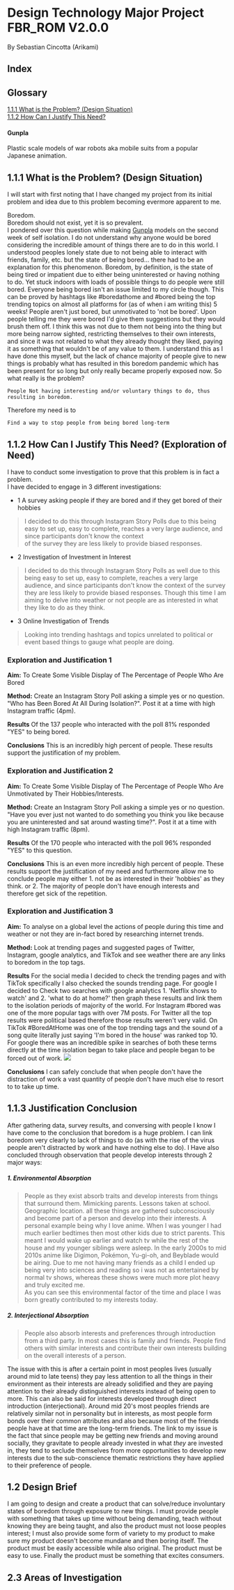 # Design Technology Major Project FBR_ROM V2.0.0
By Sebastian Cincotta (Arikami)
## Index

##  Glossary
[1.1.1 What is the Problem? (Design Situation)](#1.1.1-what-is-the-problem?-(design-situation))<br/>
[1.1.2 How Can I Justify This Need?](#1.1.2-how-can-i-justify-this-need?-(exploration-of-need)) 


#### Gunpla 
Plastic scale models of war robots aka mobile suits from a popular Japanese animation.<br/>

## 1.1.1 What is the Problem? (Design Situation)

I will start with first noting that I have changed my project from its initial problem and idea due to this problem becoming evermore apparent to me.<br/>

Boredom.<br/>
Boredom should not exist, yet it is so prevalent.<br/>
I pondered over this question while making [Gunpla](#gunpla) models on the second week of self isolation. I do not understand why anyone would be bored considering the incredible amount of things there are to do in this world. I understood peoples lonely state due to not being able to interact with friends, family, etc. but the state of being bored... there had to be an explanation for this phenomenon. Boredom, by definition, is the state of being tired or impatient due to either being uninterested or having nothing to do. Yet stuck indoors with loads of possible things to do people were still bored. Everyone being bored isn't an issue limited to my circle though. This can be proved by hashtags like #boredathome and #bored being the top trending topics on almost all platforms for (as of when i am writing this) 5 weeks! People aren't just bored, but unmotivated to 'not be bored'. Upon people telling me they were bored I'd give them suggestions but they would brush them off. I think this was not due to them not being into the thing but more being narrow sighted, restricting themselves to their own interests, and since it was not related to what they already thought they liked, paying it as something that wouldn't be of any value to them. I understand this as I have done this myself, but the lack of chance majority of people give to new things is probably what has resulted in this boredom pandemic which has been present for so long but only really became properly exposed now. 
So what really is the problem?<br/>

```People Not having interesting and/or voluntary things to do, thus resulting in boredom.```<br/>

Therefore my need is to<br/>

```Find a way to stop people from being bored long-term```

## 1.1.2 How Can I Justify This Need? (Exploration of Need)

I have to conduct some investigation to prove that this problem is in fact a problem.<br/>
I have decided to engage in 3 different investigations:<br/>

* 1 A survey asking people if they are bored and if they get bored of their hobbies
>I decided to do this through Instagram Story Polls due to this being 
>easy to set up, easy to complete, reaches a very large audience, and 
>since participants don't know the context  
>of the survey they are less likely to provide biased responses.

* 2 Investigation of Investment in Interest 
>I decided to do this through Instagram Story Polls as well due to this 
>being easy to set up, easy to complete, reaches a very large audience, 
>and since participants don't know the
>context of the survey they are less likely to provide biased 
>responses. Though this time I am aiming to delve into weather or not 
>people are as interested in what they like to do 
>as they think.

* 3 Online Investigation of Trends
>Looking into trending hashtags and topics unrelated to political or 
>event based things to gauge what people are doing.

### Exploration and Justification 1

**Aim:** To Create Some Visible Display of The Percentage of People Who Are Bored<br/>

**Method:** Create an Instagram Story Poll asking a simple yes or no question. "Who has Been Bored At All During Isolation?". Post it at a time with high Instagram traffic (4pm).<br/>

**Results** Of the 137 people who interacted with the poll 81% responded "YES" to being bored.<br/>

**Conclusions** This is an incredibly high percent of people. These results support the justification of my problem.<br/>


### Exploration and Justification 2

**Aim:** To Create Some Visible Display of The Percentage of People Who Are Unmotivated by Their Hobbies/Interests.<br/>

**Method:** Create an Instagram Story Poll asking a simple yes or no question. "Have you ever just not wanted to do something you think you like because you are uninterested and sat around wasting time?". Post it at a time with high Instagram traffic (8pm).<br/>

**Results** Of the 170 people who interacted with the poll 96% responded "YES" to this question.<br/>

**Conclusions** This is an even more incredibly high percent of people. These results support the justification of my need and furthermore allow me to conclude people may either 1. not be as interested in their 'hobbies' as they think. or 2. The majority of people don't have enough interests and therefore get sick of the repetition.<br/>


### Exploration and Justification 3

**Aim:** To analyse on a global level the actions of people during this time and weather or not they are in-fact bored by researching internet trends.<br/>

**Method:** Look at trending pages and suggested pages of Twitter, Instagram, google analytics, and TikTok and see weather there are any links to boredom in the top tags.<br/>

**Results**  For the social media I decided to check the trending pages and with TikTok specifically I also checked the sounds trending page. For google I decided to Check two searches with google analytics 1. 'Netflix shows to watch' and 2. 'what to do at home?' then graph these results and link them to the isolation periods of majority of the world.
For Instagram #bored was one of the more popular tags with over 7M posts. For Twitter all the top results were political based therefore those results weren't very valid. On TikTok #BoredAtHome was one of the top trending tags and the sound of a song quite literally just saying 'I'm bored in the house' was ranked top 10. For google there was an incredible spike in searches of both these terms directly at the time isolation began to take place and people began to be forced out of work.
![](../master/Images/analytics1.PNG) <br/>

**Conclusions** I can safely conclude that when people don't have the distraction of work a vast quantity of people don't have much else to resort to to take up time. <br/>

## 1.1.3 Justification Conclusion
After gathering data, survey results, and conversing with people I know I have come to the conclusion that boredom is a huge problem. I can link boredom very clearly to lack of things to do (as with the rise of the virus people aren't distracted by work and have nothing else to do). I Have also concluded through observation that people develop interests through 2 major ways:<br/>

##### 1. Environmental Absorption 
>People as they exist absorb traits and develop interests from things that surround them. Mimicking parents. Lessons taken at school. Geographic location. all these things are 
>gathered subconsciously and become part of a person and develop into their interests. A personal example being why I love anime. When I was younger I had much earlier bedtimes then 
>most other kids due to strict parents. This meant I would wake up earlier and watch tv while the rest of the house and my younger siblings were asleep. In the early 2000s to mid 
>2010s anime like Digimon, Pokémon, Yu-gi-oh, and Beyblade would be airing. Due to me not having many friends as a child I ended up being very into sciences and reading so i was not 
>as entertained by normal tv shows, whereas these shows were much more plot heavy and truly excited me. <br/>
>As you can see this environmental factor of the time and place I was born greatly contributed to my interests today. <br/>

##### 2. Interjectional Absorption 
>People also absorb interests and preferences through introduction from a third party. In most cases this is family and friends. People find others with similar interests and 
>contribute their own interests building on the overall interests of a person. <br/>

The issue with this is after a certain point in most peoples lives (usually around mid to late teens) they pay less attention to all the things in their environment as their interests are already solidified and they are paying attention to their already distinguished interests instead of being open to more. This can also be said for interests developed through direct introduction (interjectional). Around mid 20's most peoples friends are relatively similar not in personality but in interests, as most people form bonds over their common attributes and also because most of the friends people have at that time are the long-term friends. The link to my issue is the fact that since people may be getting new friends and moving around socially, they gravitate to people already invested in what *they* are invested in, they tend to seclude themselves from more opportunities to develop new interests due to the sub-conscience thematic restrictions they have applied to their preference of people.



## 1.2 Design Brief
I am going to design and create a product that can solve/reduce involuntary states of boredom through exposure to new things. I must provide people with something that takes up time without being demanding, teach without knowing they are being taught, and also the product must not loose peoples interest; I must also provide some form of variety to my product to make sure my product doesn't become mundane and then boring itself. The product must be easily accessible while also original. The product must be easy to use. Finally the product must be something that excites consumers.<br/>

## 2.3 Areas of Investigation